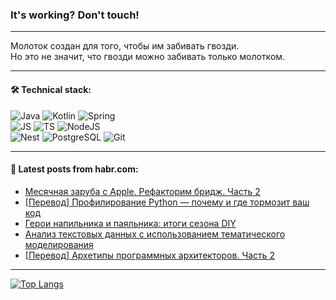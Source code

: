 ### It's working? Don't touch!

---
Молоток создан для того, чтобы им забивать гвозди. <br>
Но это не значит, что гвозди можно забивать только молотком.

---

#### 🛠️ Technical stack:

![Java](https://img.shields.io/badge/Java-informational?logo=Oracle&style=flat&logoColor=white&color=FF4500)
![Kotlin](https://img.shields.io/badge/Kotlin-informational?logo=Kotlin&style=flat&logoColor=white&color=774D97)
![Spring](https://img.shields.io/badge/SpringBoot-informational?logo=SpringBoot&style=flat&logoColor=white&color=6DB33F) <br>
![JS](https://img.shields.io/badge/JS-informational?logo=javaScript&style=flat&logoColor=black&color=F7Df1E)
![TS](https://img.shields.io/badge/TypeScript-informational?logo=typeScript&style=flat&logoColor=black&color=0667A8)
![NodeJS](https://img.shields.io/badge/NodeJS-informational?logo=node.js&style=flat&logoColor=white&color=70A760) <br>
![Nest](https://img.shields.io/badge/NestJS-informational?logo=NestJS&style=flat&logoColor=white&color=E0234E)
![PostgreSQL](https://img.shields.io/badge/PostgreSQL-informational?logo=PostgreSQL&style=flat&logoColor=white&color=DAA520)
![Git](https://img.shields.io/badge/Git-informational?logo=git&style=flat&logoColor=white&color=778899)

___

#### 💬 Latest posts from habr.com:

<!-- BLOG-POST-LIST:START -->
- [Месячная заруба с Apple. Рефакторим бридж. Часть 2](https://habr.com/ru/articles/757408/?utm_source=habrahabr&utm_medium=rss&utm_campaign=757408)
- [[Перевод] Профилирование Python — почему и где тормозит ваш код](https://habr.com/ru/companies/ruvds/articles/757336/?utm_source=habrahabr&utm_medium=rss&utm_campaign=757336)
- [Герои напильника и паяльника: итоги сезона DIY](https://habr.com/ru/specials/757220/?utm_source=habrahabr&utm_medium=rss&utm_campaign=757220)
- [Анализ текстовых данных с использованием тематического моделирования](https://habr.com/ru/companies/otus/articles/757010/?utm_source=habrahabr&utm_medium=rss&utm_campaign=757010)
- [[Перевод] Архетипы программных архитекторов. Часть 2](https://habr.com/ru/companies/wunderfund/articles/755894/?utm_source=habrahabr&utm_medium=rss&utm_campaign=755894)
<!-- BLOG-POST-LIST:END -->

---
[![Top Langs](https://github-readme-stats-git-master-advtsetting-gmailcom.vercel.app/api/top-langs/?username=zloylis&langs_count=10&hide_title=false&title_color=e6edf3&size_weight=0.5&count_weight=0.5&layout=compact&hide_border=true&theme=dracula)](https://github.com/zloylis)

<!-- ![GitHub stats](https://github-readme-stats-git-master-advtsetting-gmailcom.vercel.app/api?username=zloylis&show_icons=true&hide_border=true&theme=dracula&hide_title=true&include_all_commits=true&count_private=true&hide=contribs&hide_rank=true) -->
